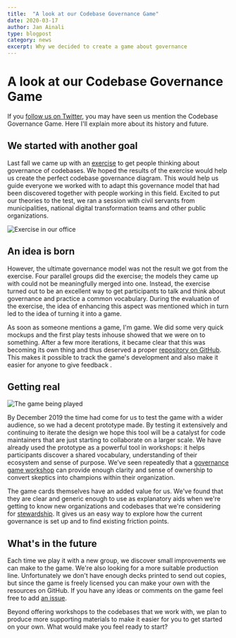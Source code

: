 ```yaml
---
title:  "A look at our Codebase Governance Game"
date: 2020-03-17
author: Jan Ainali
type: blogpost
category: news
excerpt: Why we decided to create a game about governance
---
```


# A look at our Codebase Governance Game

If you [follow us on Twitter](https://twitter.com/publiccodenet/), you may have seen us mention the Codebase Governance Game. Here I'll explain more about its history and future.

## We started with another goal

Last fall we came up with an [exercise](https://about.publiccode.net/activities/workshops/governance-exercise.html) to get people thinking about governance of codebases. We hoped the results of the exercise would help us create the perfect codebase governance diagram. This would help us guide everyone we worked with to adapt this governance model that had been discovered together with people working in this field. Excited to put our theories to the test, we ran a session with civil servants from municipalities, national digital transformation teams and other public organizations.

![Exercise in our office]({{site.url}}/assets/governance-exercise.jpg)

## An idea is born

However, the ultimate governance model was not the result we got from the exercise. Four parallel groups did the exercise; the models they came up with could not be meaningfully merged into one. Instead, the exercise turned out to be an excellent way to get participants to talk and think about governance and practice a common vocabulary. During the evaluation of the exercise, the idea of enhancing this aspect was mentioned which in turn led to the idea of turning it into a game.

As soon as someone mentions a game, I'm game. We did some very quick mockups and the first play tests inhouse showed that we were on to something. After a few more iterations, it became clear that this was becoming its own thing and thus deserved a proper [repository on GitHub](https://github.com/publiccodenet/governance-game). This makes it possible to track the game's development and also make it easier for anyone to give feedback .

## Getting real

![The game being played]({{site.url}}/assets/game-play.jpg)

By December 2019 the time had come for us to test the game with a wider audience, so we had a decent prototype made. By testing it extensively and continuing to iterate the design we hope this tool will be a catalyst for code maintainers that are just starting to collaborate on a larger scale. We have already used the prototype as a powerful tool in workshops: it helps participants discover a shared vocabulary, understanding of their ecosystem and sense of purpose. We’ve seen repeatedly that a [governance game workshop](https://about.publiccode.net/activities/supporting-codebase-governance/game/) can provide enough clarity and sense of ownership to convert skeptics into champions within their organization.

The game cards themselves have an added value for us. We've found that they are clear and generic enough to use as explanatory aids when we're getting to know new organizations and codebases that we're considering for [stewardship](https://about.publiccode.net/activities/codebase-stewardship/). It gives us an easy way to explore how the current governance is set up and to find existing friction points.

## What's in the future

 Each time we play it with a new group, we discover small improvements we can make to the game. We're also looking for a more suitable production line. Unfortunately we don't have enough decks printed to send out copies, but since the game is freely licensed you can make your own with the resources on GitHub. If you have any ideas or comments on the game feel free to add [an issue](https://github.com/publiccodenet/governance-game/issues/new).

Beyond offering workshops to the codebases that we work with, we plan to produce more supporting materials to make it easier for you to get started on your own. What would make you feel ready to start?
